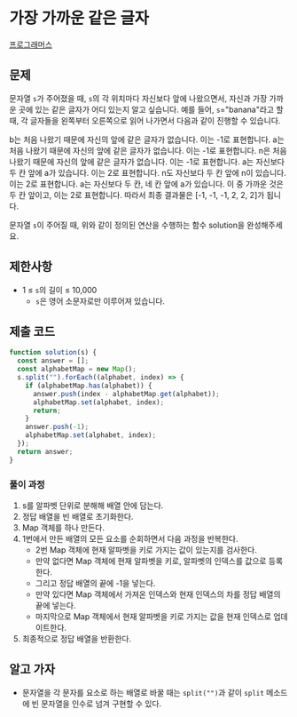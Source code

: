 # 가장 가까운 같은 글자

[프로그래머스](https://school.programmers.co.kr/learn/courses/30/lessons/142086)

## 문제

문자열 `s`가 주어졌을 때, `s`의 각 위치마다 자신보다 앞에 나왔으면서, 자신과 가장 가까운 곳에 있는 같은 글자가 어디 있는지 알고 싶습니다.
예를 들어, `s`="banana"라고 할 때, 각 글자들을 왼쪽부터 오른쪽으로 읽어 나가면서 다음과 같이 진행할 수 있습니다.

b는 처음 나왔기 때문에 자신의 앞에 같은 글자가 없습니다. 이는 -1로 표현합니다.
a는 처음 나왔기 때문에 자신의 앞에 같은 글자가 없습니다. 이는 -1로 표현합니다.
n은 처음 나왔기 때문에 자신의 앞에 같은 글자가 없습니다. 이는 -1로 표현합니다.
a는 자신보다 두 칸 앞에 a가 있습니다. 이는 2로 표현합니다.
n도 자신보다 두 칸 앞에 n이 있습니다. 이는 2로 표현합니다.
a는 자신보다 두 칸, 네 칸 앞에 a가 있습니다. 이 중 가까운 것은 두 칸 앞이고, 이는 2로 표현합니다.
따라서 최종 결과물은 [-1, -1, -1, 2, 2, 2]가 됩니다.

문자열 `s`이 주어질 때, 위와 같이 정의된 연산을 수행하는 함수 solution을 완성해주세요.

## 제한사항

- 1 ≤ `s`의 길이 ≤ 10,000
  - `s`은 영어 소문자로만 이루어져 있습니다.

## 제출 코드

```javascript
function solution(s) {
  const answer = [];
  const alphabetMap = new Map();
  s.split("").forEach((alphabet, index) => {
    if (alphabetMap.has(alphabet)) {
      answer.push(index - alphabetMap.get(alphabet));
      alphabetMap.set(alphabet, index);
      return;
    }
    answer.push(-1);
    alphabetMap.set(alphabet, index);
  });
  return answer;
}
```

### 풀이 과정

1. s를 알파벳 단위로 분해해 배열 안에 담는다.
2. 정답 배열을 빈 배열로 초기화한다.
3. Map 객체를 하나 만든다.
4. 1번에서 만든 배열의 모든 요소를 순회하면서 다음 과정을 반복한다.
    - 2번 Map 객체에 현재 알파벳을 키로 가지는 값이 있는지를 검사한다.
    - 만약 없다면 Map 객체에 현재 알파벳을 키로, 알파벳의 인덱스를 값으로 등록한다.
    - 그리고 정답 배열의 끝에 -1을 넣는다.
    - 만약 있다면 Map 객체에서 가져온 인덱스와 현재 인덱스의 차를 정답 배열의 끝에 넣는다.
    - 마지막으로 Map 객체에서 현재 알파벳을 키로 가지는 값을 현재 인덱스로 업데이트한다.
5. 최종적으로 정답 배열을 반환한다.

## 알고 가자

- 문자열을 각 문자를 요소로 하는 배열로 바꿀 때는 `split("")`과 같이 `split` 메소드에 빈 문자열을 인수로 넘겨 구현할 수 있다.

